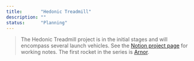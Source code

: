 ```yaml
---
title:       "Hedonic Treadmill"
description: ""
status:      "Planning"
---
```


> The Hedonic Treadmill project is in the initial stages and will encompass several launch vehicles.
> See the [Notion project page][1] for working notes.
> The first rocket in the series is [Arnor][2].


[1]: https://www.notion.so/rocketlabdelta/Hedonic-Treadmill-6e5d4d7561254e1d939c06d4101f5762
[2]: https://www.notion.so/rocketlabdelta/Arnor-825eb76ef2134859a0e81686b4ef4aa8
